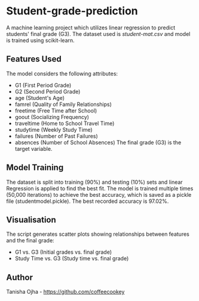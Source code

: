# Student-grade-prediction

A machine learning project which utilizes linear regression to predict students' final grade (G3). The dataset used is *student-mat.csv* and model is trained using scikit-learn.

## Features Used

The model considers the following attributes:

  - G1 (First Period Grade)
  - G2 (Second Period Grade)
  - age (Student's Age)
  - famrel (Quality of Family Relationships)
  - freetime (Free Time after School)
  - goout (Socializing Frequency)
  - traveltime (Home to School Travel Time)
  - studytime (Weekly Study Time)
  - failures (Number of Past Failures)
  - absences (Number of School Absences)
The final grade (G3) is the target variable.

## Model Training

The dataset is split into training (90%) and testing (10%) sets and linear Regression is applied to find the best fit. The model is trained multiple times (50,000 iterations) to achieve the best accuracy, which is saved as a pickle file (studentmodel.pickle). The best recorded accuracy is 97.02%.

## Visualisation 

The script generates scatter plots showing relationships between features and the final grade:

- G1 vs. G3 (Initial grades vs. final grade)
- Study Time vs. G3 (Study time vs. final grade)

## Author

Tanisha Ojha - https://github.com/coffeecookey
